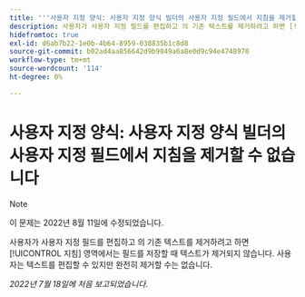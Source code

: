 ```yaml
---
title: '''사용자 지정 양식: 사용자 지정 양식 빌더의 사용자 지정 필드에서 지침을 제거할 수 없습니다.'
description: 사용자가 사용자 지정 필드를 편집하고 의 기존 텍스트를 제거하려고 하면 [!UICONTROL 지침] 영역에서는 필드를 저장할 때 텍스트가 제거되지 않습니다. 사용자는 텍스트를 편집할 수 있지만 완전히 제거할 수는 없습니다.
hidefromtoc: true
exl-id: d6ab7b22-1e0b-4b64-8959-038835b1c8d8
source-git-commit: b02ad4aa856642d9b9849a6a8e0d9c94e4748970
workflow-type: tm+mt
source-wordcount: '114'
ht-degree: 0%

---
```


# 사용자 지정 양식: 사용자 지정 양식 빌더의 사용자 지정 필드에서 지침을 제거할 수 없습니다

>[!NOTE]
>
> 이 문제는 2022년 8월 11일에 수정되었습니다.

사용자가 사용자 지정 필드를 편집하고 의 기존 텍스트를 제거하려고 하면 [!UICONTROL 지침] 영역에서는 필드를 저장할 때 텍스트가 제거되지 않습니다. 사용자는 텍스트를 편집할 수 있지만 완전히 제거할 수는 없습니다.

_2022년 7월 18일에 처음 보고되었습니다._
